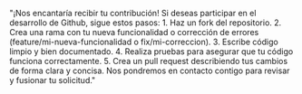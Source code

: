 "¡Nos encantaría recibir tu contribución! Si deseas participar en el desarrollo de Github, sigue estos pasos: 1. Haz un fork del repositorio. 2. Crea una rama con tu nueva funcionalidad o corrección de errores (feature/mi-nueva-funcionalidad o fix/mi-correccion). 3. Escribe código limpio y bien documentado. 4. Realiza pruebas para asegurar que tu código funciona correctamente. 5. Crea un pull request describiendo tus cambios de forma clara y concisa. Nos pondremos en contacto contigo para revisar y fusionar tu solicitud."
